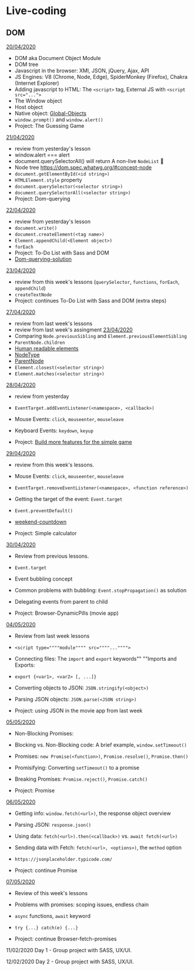 # Live-coding

## DOM

[20/04/2020](apr/20-04)

- DOM  aka Document Object Module
- DOM tree
- Javascript in the browser: XMl, JSON, jQuery, Ajax, API
- JS Engines: V8 (Chrome, Node, Edge), SpiderMonkey (Firefox), Chakra (Internet Explorer)
- Adding javascript to HTML: The `<script>` tag, External JS with `<script src="...">`
- The Window object
- Host object
- Native object: [Global-Objects](https://developer.mozilla.org/en-US/docs/Web/JavaScript/Reference/Global_Objects)
-  `window.prompt()` and `window.alert()`
- Project: The Guessing Game

[21/04/2020](apr/21-04)

- review from yesterday's lesson
- window.alert === alert
- document.querySelectorAll() will return A non-live `NodeList` 🧐
- Node tree https://dom.spec.whatwg.org/#concept-node
- `document.getElementById(<id string>)`
- `HTMLElement.style` property
- `document.querySelector(<selector string>)`
- `document.querySelectorAll(<selector string>)`
- Project: Dom-querying

[22/04/2020](apr/22-04)

- review from yesterday's lesson
- `document.write()` 
- `document.createElement(<tag name>)`
- `Element.appendChild(<Element object>)`
- `forEach`
- Project: To-Do List with Sass and DOM
- [Dom-querying-solution](apr/22-04/DOM-Q)

[23/04/2020](apr/23-04)

- review from this week's lessons (`querySelector`, `functions`, `forEach`, `appendChild`)
- `createTextNode`
- Project: continues To-Do List with Sass and DOM (extra steps)

[27/04/2020](apr/27-04)

- review from last week's lessons 
- review from last week's assingment [23/04/2020](apr/23-04)
- Comparing `Node.previousSibling` and `Element.previousElementSibling`
- `ParentNode.children`
- [Human readable elements](https://developer.mozilla.org/en-US/docs/Web/API/Node/textContent#Differences_from_innerText)
- [NodeType](https://developer.mozilla.org/en-US/docs/Web/API/Node/nodeType)
- [ParentNode](https://developer.mozilla.org/en-US/docs/Web/API/ParentNode
)
- `Element.closest(<selector string>)`
- `Element.matches(<selector string>)`

[28/04/2020](apr/28-04)

- review from yesterday
- `EventTarget.addEventListener(<namespace>, <callback>)`
- Mouse Events: `click`, `mouseenter`, `mouseleave`
- Keyboard Events: `keydown`, `keyup`

- Project: [Build more features for the simple game](apr/28-04/simple-game)

[29/04/2020](apr/29-04)

- review from this week's lessons.
- Mouse Events: `click`, `mouseenter`, `mouseleave`
- `EventTarget.removeEventListener(<namespace>, <function reference>)`
- Getting the target of the event: `Event.target`
- `Event.preventDefault()`
- [weekend-countdown](apr/29-04/weekend-countdown)

- Project: Simple calculator 

[30/04/2020](apr/30-04)

- Review from previous lessons.
- `Event.target`
- Event bubbling concept
- Common problems with bubbling: `Event.stopPropagation()` as solution
- Delegating events from parent to child

- Project: Browser-DynamicPills (movie app)

[04/05/2020](may/04-05)

- Review from last week lessons
- `<script type=""""module"""" src=""""..."""">`
- Connecting files: The `import` and `export` keywords""
""Imports and Exports:
- `export {<var1>, <var2> [, ...]}`
- Converting objects to JSON: `JSON.stringify(<object>)`
- Parsing JSON objects: `JSON.parse(<JSON string>)`

- Project: using JSON in the movie app from last week

[05/05/2020](may/05-05)

- Non-Blocking Promises:
- Blocking vs. Non-Blocking code: A brief example, `window.setTimeout()`
- Promises: 
  `new Promise(<function>)`, `Promise.resolve()`, `Promise.then()`
- Promisifying: Converting `setTimeout()` to a promise
- Breaking Promises: `Promise.reject()`, `Promise.catch()`

- Project: Promise

[06/05/2020](may/06-05)

- Getting info: `window.fetch(<url>)`, the response object overview
- Parsing JSON: `response.json()`
- Using data: `fetch(<url>).then(<callback>)` vs. `await fetch(<url>)`
- Sending data with Fetch: `fetch(<url>, <options>)`, the `method` option
- `https://jsonplaceholder.typicode.com/`

- Project: continue Promise

[07/05/2020](may/07-05)

- Review of this week's lessons
- Problems with promises: scoping issues, endless chain
- `async` functions, `await` keyword   
- `try {...} catch(e) {...}`

- Project: continue Browser-fetch-promises 

11/02/2020 Day 1 - Group project with SASS, UX/UI.

12/02/2020 Day 2 - Group project with SASS, UX/UI.
